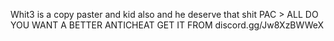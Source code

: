 Whit3 is a copy paster and kid also and he deserve that shit PAC > ALL DO YOU WANT A BETTER ANTICHEAT GET IT FROM discord.gg/Jw8XzBWWeX

